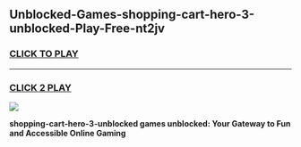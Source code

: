 
## Unblocked-Games-shopping-cart-hero-3-unblocked-Play-Free-nt2jv
<h3>
<a href="https://premium76.site?title=shopping-cart-hero-3-unblocked&ref=23A">CLICK TO PLAY</a></h3>
<hr>

<h3>
<a href="https://premium76.site?title=shopping-cart-hero-3-unblocked&ref=23A">CLICK 2 PLAY</a>
  
</h3>

<a href="https://premium76.site?title=shopping-cart-hero-3-unblocked&ref=23A"><img src="https://clearcache.store/games.png"></a>


**shopping-cart-hero-3-unblocked games unblocked: Your Gateway to Fun and Accessible Online Gaming**
